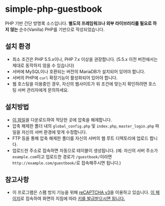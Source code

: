 # simple-php-guestbook

PHP 기반 간단 방명록 소스입니다. **별도의 프레임워크나 외부 라이브러리를 필요로 하지 않는** 순수(Vanilla) PHP를 기반으로 작성되었습니다.

## 설치 환경
- 최소 조건은 PHP 5.5.x이나, PHP 7.x 이상을 권장합니다. (5.5.x 이전 버전에서는 제대로 동작하지 않을 수 있습니다)
- 서버에 MySQL이나 호환되는 버전의 MariaDB가 설치되어 있어야 합니다.
- 서버의 PHP에 ```curl``` 확장기능이 활성화되어 있어야 합니다.
- 웹 호스팅을 이용중인 경우, 자신의 웹사이트가 위 조건에 맞는지 확인하려면 호스팅 서버 관리자에게 문의하세요.

## 설치방법
- [이 파일](https://github.com/878production/simple-php-guestbook/archive/master.zip)을 다운로드하여 적당한 곳에 압축을 해제합니다.
- 압축 해제한 폴더 내의 ```global_config.php``` 및 ```index.php```, ```master_login.php``` 파일을 자신의 서버 환경에 맞게 수정합니다.
- FTP 등을 통해 압축 해제한 폴더를 자신의 서버의 웹 루트 디렉토리에 업로드 합니다.
- 업로드한 주소로 접속하면 자동으로 테이블이 생성됩니다. (예: 자신의 서버 주소가 ```example.com```이고 업로드한 경로가 ```/guestbook/```이라면 ```http://example.com/guestbook/```로 접속해주시면 됩니다.)

## 참고사항
- 이 프로그램은 스팸 방지 기능을 위해 [reCAPTCHA v3](https://developers.google.com/recaptcha/docs/v3)을 이용하고 있습니다. [이 페이지](https://www.google.com/recaptcha/admin)로 접속하여 화면의 지침에 따라 [키를 발급받으시면 됩니다.](https://swiftcoding.org/recaptcha-api-key)
